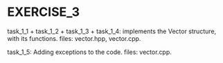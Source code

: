# EXERCISE_3

task_1_1 + task_1_2 + task_1_3 + task_1_4: implements the Vector structure, with its functions. files: vector.hpp, vector.cpp.

task_1_5: Adding exceptions to the code. files: vector.cpp.

